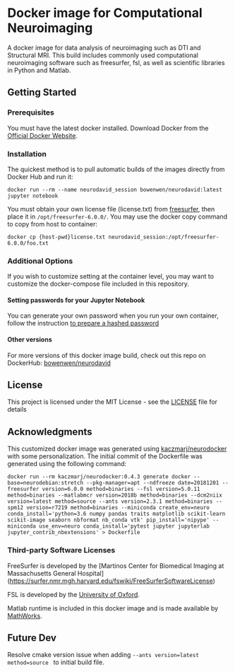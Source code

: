 # Docker image for Computational Neuroimaging

A docker image for data analysis of neuroimaging such as DTI and Structural MRI. This build includes commonly used computational neuroimaging software such as freesurfer, fsl, as well as scientific libraries in Python and Matlab.

## Getting Started

### Prerequisites

You must have the latest docker installed. Download Docker from the [Official Docker Website](https://www.docker.com/products/docker-desktop).

### Installation 

The quickest method is to pull automatic builds of the images directly from Docker Hub and run it: 

```
docker run --rm --name neurodavid_session bowenwen/neurodavid:latest jupyter notebook
```

You must obtain your own license file (license.txt) from [freesurfer](https://surfer.nmr.mgh.harvard.edu/fswiki/License), then place it in `/opt/freesurfer-6.0.0/`. You may use the docker copy command to copy from host to container:

```
docker cp {host-pwd}license.txt neurodavid_session:/opt/freesurfer-6.0.0/foo.txt
```

### Additional Options

If you wish to customize setting at the container level, you may want to customize the docker-compose file included in this repository.

#### Setting passwords for your Jupyter Notebook

You can generate your own password when you run your own container, follow the instruction [to prepare a hashed password](https://jupyter-notebook.readthedocs.io/en/stable/public_server.html#preparing-a-hashed-password)

#### Other versions

For more versions of this docker image build, check out this repo on DockerHub: [bowenwen/neurodavid](https://cloud.docker.com/repository/docker/bowenwen/neurodavid)

## License

This project is licensed under the MIT License - see the [LICENSE](LICENSE) file for details

## Acknowledgments

This customized docker image was generated using [kaczmarj/neurodocker](https://github.com/kaczmarj/neurodocker/tree/master/examples) with some personalization. The initial commit of the Dockerfile was generated using the following command:
```
docker run --rm kaczmarj/neurodocker:0.4.3 generate docker --base=neurodebian:stretch --pkg-manager=apt --ndfreeze date=20181201 --freesurfer version=6.0.0 method=binaries --fsl version=5.0.11 method=binaries --matlabmcr version=2018b method=binaries --dcm2niix version=latest method=source --ants version=2.3.1 method=binaries --spm12 version=r7219 method=binaries --miniconda create_env=neuro conda_install='python=3.6 numpy pandas traits matplotlib scikit-learn scikit-image seaborn nbformat nb_conda vtk' pip_install='nipype' --miniconda use_env=neuro conda_install='pytest jupyter jupyterlab jupyter_contrib_nbextensions' > Dockerfile

```

### Third-party Software Licenses

FreeSurfer is developed by the [Martinos Center for Biomedical Imaging at Massachusetts General Hospital] (https://surfer.nmr.mgh.harvard.edu/fswiki/FreeSurferSoftwareLicense) 

FSL is developed by the [University of Oxford](https://fsl.fmrib.ox.ac.uk/fsl/fslwiki/Licence).

Matlab runtime is included in this docker image and is made available by [MathWorks](https://www.mathworks.com/products/compiler/matlab-runtime.html).

## Future Dev

Resolve cmake version issue when adding `--ants version=latest method=source ` to initial build file.
